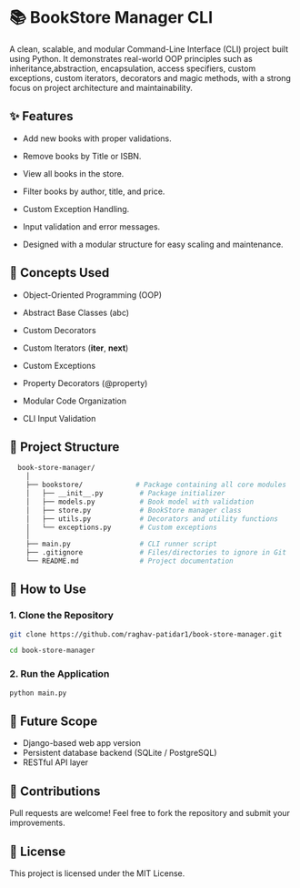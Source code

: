 
# 📚 BookStore Manager CLI

A clean, scalable, and modular Command-Line Interface (CLI) project built using Python.
It demonstrates real-world OOP principles such as inheritance,abstraction, encapsulation, access specifiers, custom exceptions, custom iterators, decorators and magic methods, with a strong focus on project architecture and maintainability.


## ✨ Features

- Add new books with proper validations.

- Remove books by Title or ISBN.

- View all books in the store.

- Filter books by author, title, and price.

- Custom Exception Handling.

- Input validation and error messages.

- Designed with a modular structure for easy scaling and maintenance.


## 🧠 Concepts Used

- Object-Oriented Programming (OOP)

- Abstract Base Classes (abc)

- Custom Decorators

- Custom Iterators (__iter__, __next__)

- Custom Exceptions

- Property Decorators (@property)

- Modular Code Organization

- CLI Input Validation


## 📂 Project Structure


```bash
  book-store-manager/
    │
    ├── bookstore/             # Package containing all core modules
    │   ├── __init__.py         # Package initializer
    │   ├── models.py           # Book model with validation
    │   ├── store.py            # BookStore manager class
    │   ├── utils.py            # Decorators and utility functions
    │   └── exceptions.py       # Custom exceptions
    │
    ├── main.py                 # CLI runner script
    ├── .gitignore              # Files/directories to ignore in Git
    └── README.md               # Project documentation

```


## 🚀 How to Use

### 1. Clone the Repository

```bash
git clone https://github.com/raghav-patidar1/book-store-manager.git

cd book-store-manager
```

### 2. Run the Application

```bash
python main.py
```
    

## 🚀 Future Scope

- Django-based web app version
- Persistent database backend (SQLite / PostgreSQL)
- RESTful API layer


## 🤝 Contributions

Pull requests are welcome! Feel free to fork the repository and submit your improvements.


## 📄 License

This project is licensed under the MIT License.

